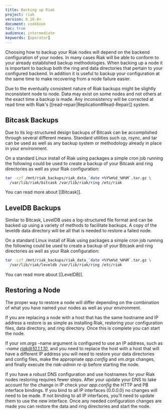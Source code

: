 ```yaml
---
title: Backing up Riak
project: riak
version: 0.10.0+
document: cookbook
toc: true
audience: intermediate
keywords: [operator]
---
```


Choosing how to backup your Riak nodes will depend on the backend configuration of your nodes.
In many cases Riak will be able to conform to your already established backup methodologies. When backing up a node it is important to backup both the ring and data directories that pertain
to your configured backend.  In addition it is useful to backup your configuration at the same time to make
recovering from a node failure easier.

<div class="info">
Due to the eventually consistent nature of Riak backups might be slightly inconsistent node to node. Data may exist on some nodes and not others at the exact time a backup is made. Any inconsistency will be corrected at read time with Riak's [[read-repair|Replication#Read-Repair]] system.
</div>

## Bitcask Backups
Due to its log-structured design backups of Bitcask can be accomplished through several different means.
Standard utilities such cp, rsync, and tar can be used as well as any backup system or methodology already
in place in your environment.

On a standard Linux install of Riak using packages a simple cron job running the following could be used to
create a backup of your Bitcask and ring directories as well as your Riak configuration:

```bash
tar -czf /mnt/riak_backups/riak_data_`date +%Y%m%d_%H%M`.tar.gz \
  /var/lib/riak/bitcask /var/lib/riak/ring /etc/riak
```

You can read more about [[Bitcask]].

## LevelDB Backups
Similar to Bitcask, LevelDB uses a log-structured file format and can be backed up using a variety of methods to facilitate
backups. A copy of the leveldb data directory will be all that is needed to restore a failed node.

On a standard Linux install of Riak using packages a simple cron job running the following could be used to
create a backup of your Bitcask and ring directories as well as your Riak configuration:

```bash
tar -czf /mnt/riak_backups/riak_data_`date +%Y%m%d_%H%M`.tar.gz \
  /var/lib/riak/leveldb /var/lib/riak/ring /etc/riak
```

You can read more about [[LevelDB]].

## Restoring a Node

The proper way to restore a node will differ depending on the combination of what you have named your nodes
as well as your environment.

If you are replacing a node with a host that has the same hostname and IP address a restore is as simple as
installing Riak, restoring your configuration files, data directory, and ring directory. Once this is complete you can start the node.

If your *vm.args* -name argument is configured to use an IP address, such as
*-name riak@10.1.1.10*, and you need to replace the host with a host that will have a different IP address
you will need to restore your data directories and config files, make the appropriate *app.config* and
*vm.args* changes, and finally execute the *riak-admin re-ip* before starting the node.

If you have a robust DNS configuration and use hostnames for your Riak nodes restoring requires fewer steps.
After your update your DNS to take account for the change in IP check your *app.config* the HTTP and PB interface bindings.
If you bind to all IP interfaces (0.0.0.0) no changes will need to be made.  If not binding to all IP interfaces, you'll need to update them to use the new interface. Once any needed configuration changes are made you can restore the data and ring directories and start the node.
